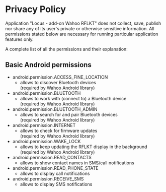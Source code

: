 # Privacy Policy

Application "Locus - add-on Wahoo RFLKT" does not collect, save, publish nor
share any of its user's private or otherwise sensitive information. All
permissions stated below are necessary for running particular application
features only.

A complete list of all the permissions and their explanation:

## Basic Android permissions

* android.permission.ACCESS\_FINE\_LOCATION
    * allows to discover Bluetooth devices  
      (required by Wahoo Android library)
* android.permission.BLUETOOTH
    * allows to work with (connect to) a Bluetooth device  
      (required by Wahoo Android library)
* android.permission.BLUETOOTH\_ADMIN
    * allows to search for and pair Bluetooth devices  
      (required by Wahoo Android library)
* android.permission.INTERNET
    * allows to check for firmware updates  
      (required by Wahoo Android library)
* android.permission.WAKE\_LOCK
    * allows to keep updating the RFLKT display in the background  
      (required by Wahoo Android library)
* android.permission.READ\_CONTACTS
    * allows to show contact names in SMS/call notifications
* android.permission.READ\_PHONE\_STATE
    * allows to display call notifications
* android.permission.RECEIVE\_SMS
    * allows to display SMS notifications
